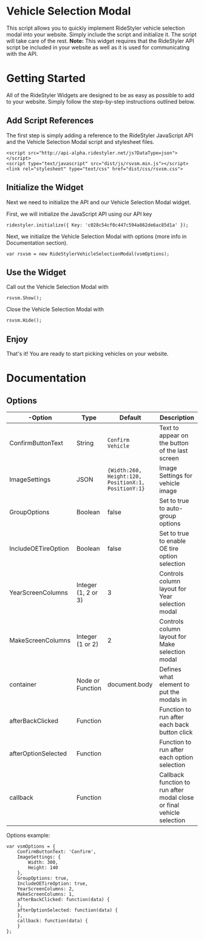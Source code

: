 # Vehicle Selection Modal
This script allows you to quickly implement RideStyler vehicle selection modal into your website. Simply include the script and initialize it. The script will take care of the rest.
**Note:** This widget requires that the RideStyler API script be included in your website as well as it is used for communicating with the API.
# Getting Started
All of the RideStyler Widgets are designed to be as easy as possible to add to your website. Simply follow the step-by-step instructions outlined below.
## Add Script References
The first step is simply adding a reference to the RideStyler JavaScript API and the Vehicle Selection Modal script and stylesheet files.
```
<script src="http://api-alpha.ridestyler.net/js?DataType=json"></script>
<script type="text/javascript" src="dist/js/rsvsm.min.js"></script>
<link rel="stylesheet" type="text/css" href="dist/css/rsvsm.css">
```
## Initialize the Widget
Next we need to initialize the API and our Vehicle Selection Modal widget.

First, we will initialize the JavaScript API using our API key
```
ridestyler.initialize({ Key: 'c028c54cf0c447c594a862de6ac85d1a' });
```

Next, we initialize the Vehicle Selection Modal with options (more info in Documentation section).
```
var rsvsm = new RideStylerVehicleSelectionModal(vsmOptions);
```
## Use the Widget
Call out the Vehicle Selection Modal with
```
rsvsm.Show();
```
Close the Vehicle Selection Modal with
```
rsvsm.Hide();
```


## Enjoy
That's it! You are ready to start picking vehicles on your website.

# Documentation

## Options
-Option | Type | Default | Description
------ | ---- | ------- | -----------
ConfirmButtonText | String | ```Confirm Vehicle``` | Text to appear on the button of the last screen
ImageSettings | JSON | ```{Width:260, Height:120, PositionX:1, PositionY:1}``` | Image Settings for vehicle image
GroupOptions | Boolean | false | Set to true to auto-group options
IncludeOETireOption | Boolean | false | Set to true to enable OE tire option selection
YearScreenColumns | Integer (1, 2 or 3) | 3 | Controls column layout for Year selection modal
MakeScreenColumns | Integer (1 or 2) | 2 | Controls column layout for Make selection modal
container | Node or Function | document.body | Defines what element to put the modals in
afterBackClicked | Function |  | Function to run after each back button click
afterOptionSelected | Function |  | Function to run after each option selection
callback | Function |  | Callback function to run after modal close or final vehicle selection

Options example:
```
var vsmOptions = {
    ConfirmButtonText: 'Confirm',
    ImageSettings: {
        Width: 300,
        Height: 140
    },
    GroupOptions: true,
    IncludeOETireOption: true,
    YearScreenColumns: 2,
    MakeScreenColumns: 1,
    afterBackClicked: function(data) {
    },
    afterOptionSelected: function(data) {
    },
    callback: function(data) {
    }
};
```
